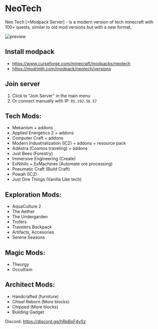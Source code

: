 ﻿# NeoTech

Neo Tech [+Modpack Server] - is a modern version of tech minecraft with 100+ quests, similar to old mod versions but with a new format.

![preview](https://cdn.modrinth.com/data/cached_images/3d976d36bc5521095b0021d55f2805e1c1047405.jpeg)

## Install modpack

- https://www.curseforge.com/minecraft/modpacks/neotech
- https://modrinth.com/modpack/neotech/versions

## Join server

1. Click to "Join Server" in the main menu
2. Or connect manually with IP: `85.192.56.57`

## Tech Mods:

- Mekanism + addons
- Applied Energetics 2 + addons
- Computer Craft + addons
- Modern Industrialization (IC2) + addons + resource pack
- AdAstra (Cosmos traveling) + addons
- Just Bees (Forestry)
- Immersive Engineering (Create)
- ExNihilo + ExMachines (Automate ore processing)
- Pneumatic Craft (Build Craft)
- Powah (IC2)
- Just Dire Things (Vanilla Like tech)

## Exploration Mods:

- AquaCulture 2
- The Aether
- The Undergarden
- Trofers
- Travelers Backpack
- Artifacts, Accesories
- Serene Seasons

## Magic Mods:

- Theurgy
- Occultism

## Architect Mods:

- Handcrafted (furniture)
- Chisel Reborn (More blocks)
- Chipped (More blocks)
- Building Gadget

Discord: https://discord.gg/hRpBxF4ySz
